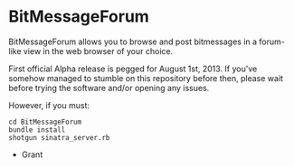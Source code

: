BitMessageForum
===============

BitMessageForum allows you to browse and post bitmessages in a
forum-like view in the web browser of your choice.

First official Alpha release is pegged for August 1st, 2013.  If
you've somehow managed to stumble on this repository before then,
please wait before trying the software and/or opening any issues.

However, if you must:

    cd BitMessageForum
    bundle install
    shotgun sinatra_server.rb

- Grant